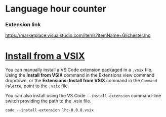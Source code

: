 # Language hour counter

### Extension link
https://marketplace.visualstudio.com/items?itemName=Glichester.lhc

# [Install from a VSIX](https://code.visualstudio.com/docs/editor/extension-marketplace#_install-from-a-vsix)
You can manually install a VS Code extension packaged in a `.vsix` file. Using the **Install from VSIX** command in the Extensions view command dropdown, or the **Extensions: Install from VSIX** command in the `Command Palette`, point to the `.vsix` file.

You can also install using the VS Code `--install-extension` command-line switch providing the path to the .vsix file.

`code --install-extension lhc-0.0.8.vsix`